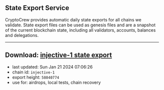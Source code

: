 ## State Export Service
CryptoCrew provides automatic daily state exports for all chains we validate. State export files can be used as genesis files and are a snapshot of the current blockchain state, including all validators, accounts, balances and delegations.

---
**Download: [injective-1 state export](https://dl.ccvalidators.com/SERVICE/injective/injective-1_export_58040774.json)**
---

- last updated: Sun Jan 21 2024 07:06:26
- chain id: `injective-1`
- export height: `58040774`
- use for: airdrops, local tests, chain recovery
